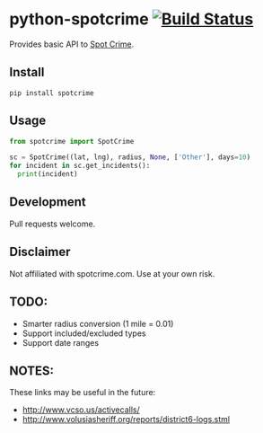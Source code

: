python-spotcrime [![Build Status](https://travis-ci.org/jcconnell/python-spotcrime.svg?branch=master)](https://travis-ci.org/jcconnell/python-spotcrime)
==============================================================================================================================================================================================

Provides basic API to [Spot Crime](https://spotcrime.com/).

## Install

`pip install spotcrime`

## Usage

```python
from spotcrime import SpotCrime

sc = SpotCrime((lat, lng), radius, None, ['Other'], days=10)
for incident in sc.get_incidents():
  print(incident)
```

## Development

Pull requests welcome.

## Disclaimer

Not affiliated with spotcrime.com. Use at your own risk.

## TODO:
- Smarter radius conversion (1 mile = 0.01)
- Support included/excluded types
- Support date ranges

## NOTES:

These links may be useful in the future:
- http://www.vcso.us/activecalls/
- http://www.volusiasheriff.org/reports/district6-logs.stml
